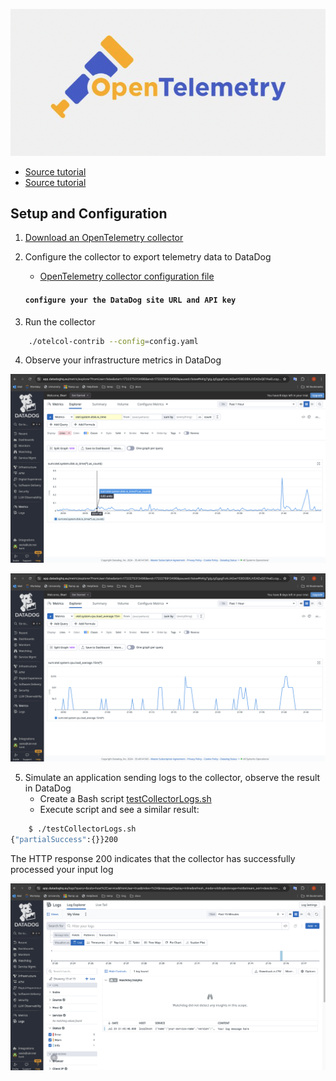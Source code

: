 <p align="left">
 <img width="600px" src="optel_logo.png" alt="qr"/>
</p>

- [Source tutorial](https://betterprogramming.pub/distributed-tracing-with-opentelemetry-and-datadog-712f8f4d520b "GitHub_Datadog")
- [Source tutorial](https://medium.com/@gerardyin/setting-up-an-opentelemetry-collector-that-exports-to-datadog-cb5d5dceadb7 "DevOpsScholl")

## Setup and Configuration
1. [Download an OpenTelemetry collector](https://betterprogramming.pub/distributed-tracing-with-opentelemetry-and-datadog-712f8f4d520b )

2. Configure the collector to export telemetry data to DataDog
   * [OpenTelemetry collector configuration file](config.yml)
   #### `configure your the DataDog site URL and API key`

3. Run the collector
```sh
    ./otelcol-contrib --config=config.yaml
```

4. Observe your infrastructure metrics in DataDog

<p align="left">
 <img width="700px" src="otel+datadog.png" alt="qr"/>
</p>

<p align="left">
 <img width="700px" src="otel+datadog2.png" alt="qr"/>
</p>

5. Simulate an application sending logs to the collector, observe the result in DataDog
   * Create a Bash script [testCollectorLogs.sh](testCollectorLogs.sh) 
   * Execute script and  see a similar result:

```sh
    $ ./testCollectorLogs.sh
{"partialSuccess":{}}200
```
The HTTP response 200 indicates that the collector has successfully processed your input log

<p align="left">
 <img width="700px" src="otel_logs.png" alt="qr"/>
</p>


